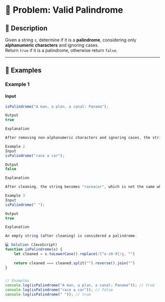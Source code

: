 # 📝 Problem: Valid Palindrome

## 📌 Description
Given a string `s`, determine if it is a **palindrome**, considering only **alphanumeric characters** and ignoring cases.  
Return `true` if it is a palindrome, otherwise return `false`.

---

## 🎯 Examples

### Example 1
#### Input
```javascript
isPalindrome("A man, a plan, a canal: Panama");

Output
true

Explanation

After removing non-alphanumeric characters and ignoring cases, the string becomes "amanaplanacanalpanama", which is a palindrome.

Example 2
Input
isPalindrome("race a car");

Output
false

Explanation

After cleaning, the string becomes "raceacar", which is not the same when reversed.

Example 3
Input
isPalindrome(" ");

Output
true

Explanation

An empty string (after cleaning) is considered a palindrome.

💻 Solution (JavaScript)
function isPalindrome(s) {
    let cleaned = s.toLowerCase().replace(/[^a-z0-9]/g, "")
   
    return cleaned === cleaned.split("").reverse().join("")
}


// Examples
console.log(isPalindrome("A man, a plan, a canal: Panama")); // true
console.log(isPalindrome("race a car")); // false
console.log(isPalindrome(" ")); // true